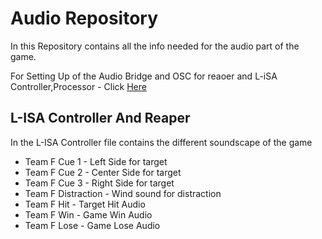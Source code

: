 # Audio Repository

In this Repository contains all the info needed for the audio part of the game.

For Setting Up of the Audio Bridge and OSC for reaoer and L-iSA Controller,Processor - Click [Here](https://github.com/gio0oO/EGL314_Team-F_Project-Repository/tree/ff725aed3900c756ab2e931d73325afa428e210c/L-ISA%26Reaper)

## L-ISA Controller And Reaper
In the L-ISA Controller file contains the different soundscape of the game

- Team F Cue 1 - Left Side for target
- Team F Cue 2 - Center Side for target
- Team F Cue 3 - Right Side for target
- Team F Distraction - Wind sound for distraction
- Team F Hit - Target Hit Audio
- Team F Win - Game Win Audio
- Team F Lose - Game Lose Audio

